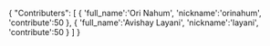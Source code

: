 { "Contributers": 
    [
        {
            'full_name':'Ori Nahum',
            'nickname':'orinahum',
            'contribute':50
        },
        {
            'full_name':'Avishay Layani',
            'nickname':'layani',
            'contribute':50
        }
    ]
}
